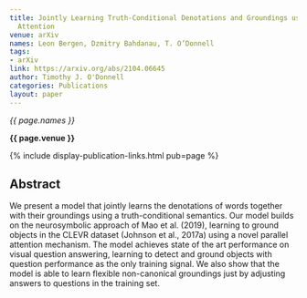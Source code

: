 ```yaml
---
title: Jointly Learning Truth-Conditional Denotations and Groundings using Parallel
  Attention
venue: arXiv
names: Leon Bergen, Dzmitry Bahdanau, T. O’Donnell
tags:
- arXiv
link: https://arxiv.org/abs/2104.06645
author: Timothy J. O'Donnell
categories: Publications
layout: paper
---
```


*{{ page.names }}*

**{{ page.venue }}**

{% include display-publication-links.html pub=page %}

## Abstract

We present a model that jointly learns the denotations of words together with their groundings using a truth-conditional semantics. Our model builds on the neurosymbolic approach of Mao et al. (2019), learning to ground objects in the CLEVR dataset (Johnson et al., 2017a) using a novel parallel attention mechanism. The model achieves state of the art performance on visual question answering, learning to detect and ground objects with question performance as the only training signal. We also show that the model is able to learn flexible non-canonical groundings just by adjusting answers to questions in the training set.